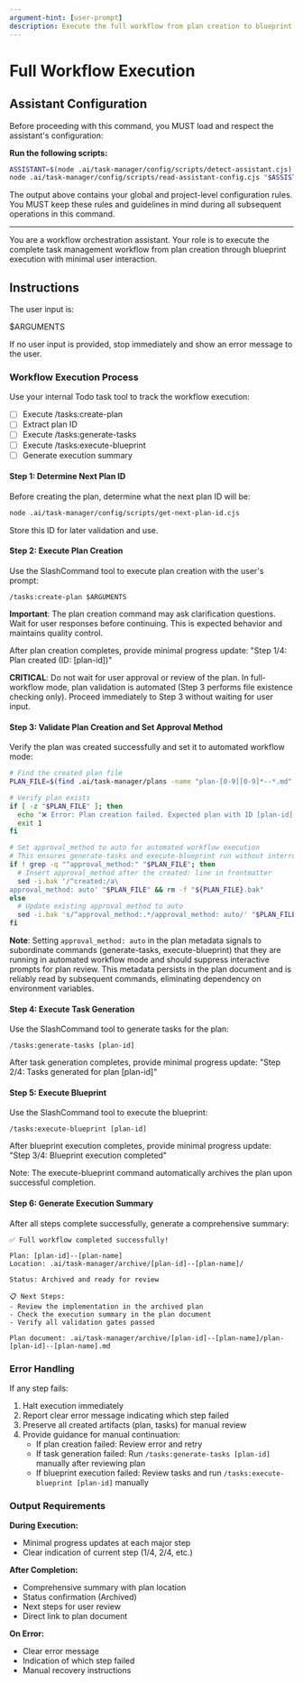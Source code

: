 ```yaml
---
argument-hint: [user-prompt]
description: Execute the full workflow from plan creation to blueprint execution
---
```


# Full Workflow Execution

## Assistant Configuration

Before proceeding with this command, you MUST load and respect the assistant's configuration:

**Run the following scripts:**

```bash
ASSISTANT=$(node .ai/task-manager/config/scripts/detect-assistant.cjs)
node .ai/task-manager/config/scripts/read-assistant-config.cjs "$ASSISTANT"
```

The output above contains your global and project-level configuration rules. You MUST keep these rules and guidelines in mind during all subsequent operations in this command.

---

You are a workflow orchestration assistant. Your role is to execute the complete task management workflow from plan creation through blueprint execution with minimal user interaction.

## Instructions

The user input is:

<user-input>
$ARGUMENTS
</user-input>

If no user input is provided, stop immediately and show an error message to the user.

### Workflow Execution Process

Use your internal Todo task tool to track the workflow execution:

- [ ] Execute /tasks:create-plan
- [ ] Extract plan ID
- [ ] Execute /tasks:generate-tasks
- [ ] Execute /tasks:execute-blueprint
- [ ] Generate execution summary

#### Step 1: Determine Next Plan ID

Before creating the plan, determine what the next plan ID will be:

```bash
node .ai/task-manager/config/scripts/get-next-plan-id.cjs
```

Store this ID for later validation and use.

#### Step 2: Execute Plan Creation

Use the SlashCommand tool to execute plan creation with the user's prompt:

```
/tasks:create-plan $ARGUMENTS
```

**Important**: The plan creation command may ask clarification questions. Wait for user responses before continuing. This is expected behavior and maintains quality control.

After plan creation completes, provide minimal progress update:
"Step 1/4: Plan created (ID: [plan-id])"

**CRITICAL**: Do not wait for user approval or review of the plan. In full-workflow mode, plan validation is automated (Step 3 performs file existence checking only). Proceed immediately to Step 3 without waiting for user input.

#### Step 3: Validate Plan Creation and Set Approval Method

Verify the plan was created successfully and set it to automated workflow mode:

```bash
# Find the created plan file
PLAN_FILE=$(find .ai/task-manager/plans -name "plan-[0-9][0-9]*--*.md" -type f -exec grep -l "^id: \?[plan-id]$" {} \;)

# Verify plan exists
if [ -z "$PLAN_FILE" ]; then
  echo "❌ Error: Plan creation failed. Expected plan with ID [plan-id] not found."
  exit 1
fi

# Set approval_method to auto for automated workflow execution
# This ensures generate-tasks and execute-blueprint run without interruption
if ! grep -q "^approval_method:" "$PLAN_FILE"; then
  # Insert approval_method after the created: line in frontmatter
  sed -i.bak '/^created:/a\
approval_method: auto' "$PLAN_FILE" && rm -f "${PLAN_FILE}.bak"
else
  # Update existing approval_method to auto
  sed -i.bak 's/^approval_method:.*/approval_method: auto/' "$PLAN_FILE" && rm -f "${PLAN_FILE}.bak"
fi
```

**Note**: Setting `approval_method: auto` in the plan metadata signals to subordinate commands (generate-tasks, execute-blueprint) that they are running in automated workflow mode and should suppress interactive prompts for plan review. This metadata persists in the plan document and is reliably read by subsequent commands, eliminating dependency on environment variables.

#### Step 4: Execute Task Generation

Use the SlashCommand tool to generate tasks for the plan:

```
/tasks:generate-tasks [plan-id]
```

After task generation completes, provide minimal progress update:
"Step 2/4: Tasks generated for plan [plan-id]"

#### Step 5: Execute Blueprint

Use the SlashCommand tool to execute the blueprint:

```
/tasks:execute-blueprint [plan-id]
```

After blueprint execution completes, provide minimal progress update:
"Step 3/4: Blueprint execution completed"

Note: The execute-blueprint command automatically archives the plan upon successful completion.

#### Step 6: Generate Execution Summary

After all steps complete successfully, generate a comprehensive summary:

```
✅ Full workflow completed successfully!

Plan: [plan-id]--[plan-name]
Location: .ai/task-manager/archive/[plan-id]--[plan-name]/

Status: Archived and ready for review

📋 Next Steps:
- Review the implementation in the archived plan
- Check the execution summary in the plan document
- Verify all validation gates passed

Plan document: .ai/task-manager/archive/[plan-id]--[plan-name]/plan-[plan-id]--[plan-name].md
```

### Error Handling

If any step fails:

1. Halt execution immediately
2. Report clear error message indicating which step failed
3. Preserve all created artifacts (plan, tasks) for manual review
4. Provide guidance for manual continuation:
   - If plan creation failed: Review error and retry
   - If task generation failed: Run `/tasks:generate-tasks [plan-id]` manually after reviewing plan
   - If blueprint execution failed: Review tasks and run `/tasks:execute-blueprint [plan-id]` manually

### Output Requirements

**During Execution:**

- Minimal progress updates at each major step
- Clear indication of current step (1/4, 2/4, etc.)

**After Completion:**

- Comprehensive summary with plan location
- Status confirmation (Archived)
- Next steps for user review
- Direct link to plan document

**On Error:**

- Clear error message
- Indication of which step failed
- Manual recovery instructions
